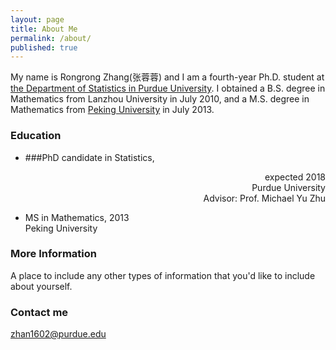 ```yaml
---
layout: page
title: About Me
permalink: /about/
published: true
---
```


My name is Rongrong Zhang(张蓉蓉) and I am a fourth-year Ph.D. student at [the Department of Statistics in Purdue University](http://www.stat.purdue.edu/). I obtained a B.S. degree in Mathematics from Lanzhou University in July 2010, and a M.S. degree in Mathematics from [Peking University](http://english.pku.edu.cn/) in July 2013.

### Education

* ###PhD candidate in Statistics, <p style="text-align: right"> expected 2018 </div>  
Purdue University  
Advisor: Prof. Michael Yu Zhu

* MS in Mathematics, 2013  
Peking University




### More Information

A place to include any other types of information that you'd like to include about yourself.

### Contact me

[zhan1602@purdue.edu](mailto:zhan1602@purdue.edu)
